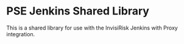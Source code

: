 # PSE Jenkins Shared Library

This is a shared library for use with the InvisiRisk Jenkins with Proxy integration.